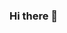 ### Hi there 👋

<!--
**henrique221/henrique221** is a ✨ _special_ ✨ repository because its `README.md` (this file) appears on your GitHub profile.

- 🔭 I’m currently working at Leroy Merlin
- 🌱 I’m currently learning Kubernetes
- 📫 How to reach me: [LinkedIn]('https://www.linkedin.com/in/hborges9294/')

![Anurag's github stats](https://github-readme-stats.vercel.app/api?username=henrique221&show_icons=true&theme=dark)
